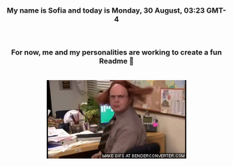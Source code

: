 


<div align="center">
<h3 >My name is Sofia and today is Monday, 30 August, 03:23 GMT-4</h3><br>
<h3 >For now, me and my personalities are working to create a fun Readme 👋
</h3><br>
<img src='img/dwight.gif' alt='working...'/>
</div>
